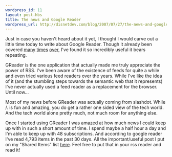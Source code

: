 ```yaml
---
wordpress_id: 11
layout: post.hbs
title: The news and Google Reader
wordpress_url: http://disnetdev.com/blog/2007/07/27/the-news-and-google-reader/
---
```

Just in case you haven't heard about it yet, I thought I would carve out a little time today to write about Google Reader. Though it already been covered <a href="http://lifehacker.com/software/productivity/read-hundreds-of-feeds-with-google-reader-263854.php">many</a> <a href="http://lifehacker.com/software/google-reader/hack-attack-getting-good-with-google-reader-233712.php"> times</a> <a href="http://www.hackszine.com/blog/archive/2007/05/how_scoble_reads_622_rss_feeds.html?CMP=OTC-7G2N43923558"> over</a>, I've found it so incredibly useful it bears repeating.

GReader is the one application that actually made me truly appreciate the power of RSS. I've been aware of the existence of feeds for quite a while and even tried various feed readers over the years. While I've like the idea of it (and the stumbling steps towards the semantic web that it represents) I've never actually used a feed reader as a replacement for the browser. Until now...

Most of my news before GReader was actually coming from slashdot. While /. is fun and amazing, you do get a rather one sided view of the tech world. And the tech world alone pretty much, not much room for anything else.

Once I started using GReader I was amazed at how much news I could keep up with in such a short amount of time. I spend maybe a half hour a day and I'm able to keep up with 48 subscriptions. And according to google reader I've read 4,793 items in the past 30 days. All the important/useful post I put on my "Shared Items" list <a href="http://www.google.com/reader/shared/10222338796708253618">here</a>. Feel free to put that in your rss reader and read it!

